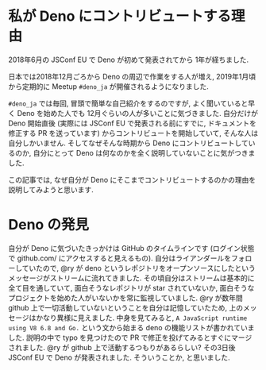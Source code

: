# 私が Deno にコントリビュートする理由

2018年6月の JSConf EU で Deno が初めて発表されてから 1年が経ちました.

日本では2018年12月ごろから Deno の周辺で作業をする人が増え, 2019年1月頃から定期的に Meetup `#deno_ja` が開催されるようになりました.

`#deno_ja` では毎回, 冒頭で簡単な自己紹介をするのですが, よく聞いていると早く Deno を始めた人でも 12月ぐらいの人が多いことに気づきました. 自分だけが Deno 開始直後 (実際には JSConf EU で発表される前にすでに, ドキュメントを修正する PR を送っています) からコントリビュートを開始していて, そんな人は自分しかいません. そしてなぜそんな時期から Deno にコントリビュートしているのか, 自分にとって Deno は何なのかを全く説明していないことに気がつきました.

この記事では, なぜ自分が Deno にそこまでコントリビュートするのかの理由を説明してみようと思います.

# Deno の発見

自分が Deno に気づいたきっかけは GitHub のタイムラインです (ログイン状態で github.com/ にアクセスすると見えるもの). 自分はライアンダールをフォローしていたので, @ry が deno というレポジトリをオープンソースにしたというメッセージがストリームに流れてきました. その頃自分はストリームは基本的に全て目を通していて, 面白そうなレポジトリが star されていないか, 面白そうなプロジェクトを始めた人がいないかを常に監視していました. @ry が数年間 github 上で一切活動していないということを自分は記憶していたため, 上のメッセージはかなり異様に見えました. 中身を見てみると, `A JavaScript runtime using V8 6.8 and Go.` という文から始まる deno の機能リストが書かれていました. 説明の中で typo を見つけたので PR で修正を投げてみるとすぐにマージされました. @ry が github 上で活動するつもりがあるらしい? その3日後 JSConf EU で Deno が発表されました. そういうことか, と思いました.
